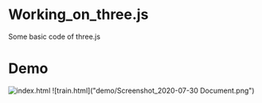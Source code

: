 # Working_on_three.js
Some basic code of three.js


# Demo

![index.html]("https://github.com/harsh2102/Working_on_three.js/blob/master/demo/Screenshot_2020-07-30%20Document(1).png")
![train.html]("demo/Screenshot_2020-07-30 Document.png")
